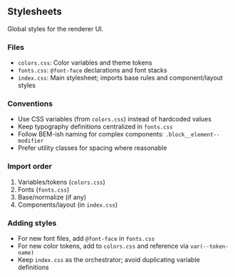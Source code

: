 ## Stylesheets

Global styles for the renderer UI.

### Files
- `colors.css`: Color variables and theme tokens
- `fonts.css`: `@font-face` declarations and font stacks
- `index.css`: Main stylesheet; imports base rules and component/layout styles

### Conventions
- Use CSS variables (from `colors.css`) instead of hardcoded values
- Keep typography definitions centralized in `fonts.css`
- Follow BEM-ish naming for complex components: `.block__element--modifier`
- Prefer utility classes for spacing where reasonable

### Import order
1. Variables/tokens (`colors.css`)
2. Fonts (`fonts.css`)
3. Base/normalize (if any)
4. Components/layout (in `index.css`)

### Adding styles
- For new font files, add `@font-face` in `fonts.css`
- For new color tokens, add to `colors.css` and reference via `var(--token-name)`
- Keep `index.css` as the orchestrator; avoid duplicating variable definitions


